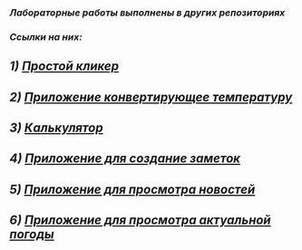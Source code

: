 ### _Лабораторные работы выполнены в других репозиториях_
### _Ссылки на них:_ 
## _1) [Простой кликер](https://github.com/AreHumphrey/Clicker_Lab_1_Mobile_apps)_
## _2) [Приложение конвертирующее температуру](https://github.com/AreHumphrey/Temperature_Converter_Lab_2_Mobile_apps)_
## _3) [Калькулятор](https://github.com/AreHumphrey/Simple_Calculator_Lab_3_Mobile_apps)_
## _4) [Приложение для создание заметок](https://github.com/AreHumphrey/To-Do_List_Lab_4_Mobile_apps)_
## _5) [Приложение для просмотра новостей](https://github.com/AreHumphrey/News_viewing_Lab_5_Mobile_apps)_
## _6) [Приложение для просмотра актуальной погоды](https://github.com/AreHumphrey/Weather_Forecast_Lab_6_Mobile_apps)_
